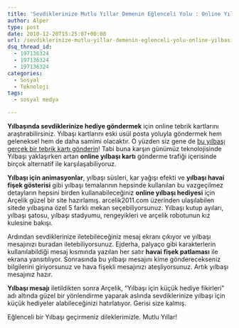```yaml
---
title: 'Sevdiklerinize Mutlu Yıllar Demenin Eğlenceli Yolu : Online Yılbaşı Hediyesi'
author: Alper
type: post
date: 2010-12-20T15:25:07+00:00
url: /sevdiklerinize-mutlu-yillar-demenin-eglenceli-yolu-online-yilbasi-hediyesi/
dsq_thread_id:
  - 197136324
  - 197136324
  - 197136324
categories:
  - Sosyal
  - Teknoloji
tags:
  - sosyal medya

---
```

**Yılbaşında sevdiklerinize hediye göndermek** için online tebrik kartlarını araştırabilirsiniz. Yılbaşı kartlarını eski usül posta yoluyla göndermek hem geleneksel hem de daha samimi olacaktır. O yüzden siz gene de <a href="http://www.burcinyazici.com/bu-yilbasi-gercek-bir-tebrik-karti-gonderin-788.html" target="_blank">bu yılbaşı gerçek bir tebrik kartı gönderin</a>! Tabi buna karşın günümüz teknolojisinde Yılbaşı yaklaşırken artan **online yılbaşı kartı** gönderme trafiği içerisinde birçok alternatif ile karşılaşabiliyoruz.

**Yılbaşı için animasyonlar**, yılbaşı süsleri, kar yağışı efekti ve **yılbaşı havai fişek gösterisi** gibi yılbaşı temalarının hepsinde kullanılan bu vazgeçilmez detayların hepsini birden kullanabileceğiniz **online yılbaşı hediyesi** için Arçelik güzel bir site hazırlamış. arcelik2011.com üzerinden ulaşılabilen sitede yılbaşına özel 5 farklı mekan seçebiliyorsunuz. Yılbaşı kutup ayıları, yılbaşı şatosu, yılbaşı stadyumu, rengeyikleri ve arçelik robotunun kız kulesine bakışı.

Ardından sevdiklerinize iletebileceğiniz mesaj ekranı çıkıyor ve yılbaşı mesajınızı buradan iletebiliyorsunuz. Ejderha, palyaço gibi karakterlerin kullanılabildiği mesaj kısmında yazılan her satır **havai fişek patlaması** ile ekrana yansıtılıyor. Sonrasında bu yılbaşı mesajını kime gönderecekseniz bilgilerini giriyorsunuz ve hava fişekli mesajınızı ateşliyorsunuz. Artık yılbaşı mesajınız hazır.

**Yılbaşı mesajı** iletildikten sonra Arçelik, &#8220;Yılbaşı için küçük hediye fikirleri&#8221; adı altında güzel bir yönlendirme yaparak aslında sevdiklerinize yılbaşı için küçük hediyeler alabileceğinizi hatırlatıyor. Gerisi size kalmış.

Eğlenceli bir Yılbaşı geçirmeniz dileklerimizle. Mutlu Yıllar!